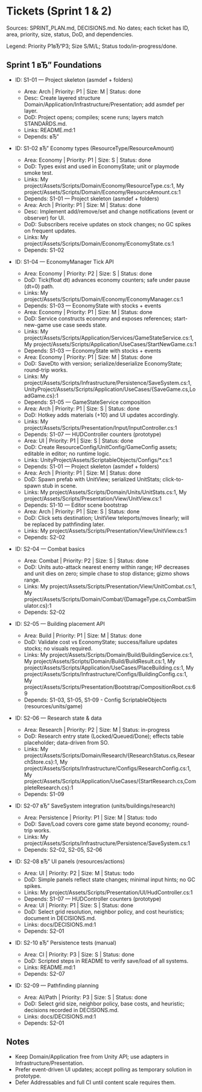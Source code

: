 ﻿# Tickets (Sprint 1 & 2)

Sources: SPRINT_PLAN.md, DECISIONS.md. No dates; each ticket has ID, area, priority, size, status, DoD, and dependencies.

Legend: Priority P1вЂ“P3; Size S/M/L; Status todo/in-progress/done.

## Sprint 1 вЂ” Foundations

- ID: S1-01 — Project skeleton (asmdef + folders)
  - Area: Arch | Priority: P1 | Size: M | Status: done
  - Desc: Create layered structure Domain/Application/Infrastructure/Presentation; add asmdef per layer.
  - DoD: Project opens; compiles; scene runs; layers match STANDARDS.md.
  - Links: README.md:1
  - Depends: вЂ”

- ID: S1-02 вЂ” Economy types (ResourceType/ResourceAmount)
  - Area: Economy | Priority: P1 | Size: S | Status: done
  - DoD: Types exist and used in EconomyState; unit or playmode smoke test.
  - Links: My project/Assets/Scripts/Domain/Economy/ResourceType.cs:1, My project/Assets/Scripts/Domain/Economy/ResourceAmount.cs:1
  - Depends: S1-01 — Project skeleton (asmdef + folders)
  - Area: Arch | Priority: P1 | Size: M | Status: done
  - Desc: Implement add/remove/set and change notifications (event or observer) for UI.
  - DoD: Subscribers receive updates on stock changes; no GC spikes on frequent updates.
  - Links: My project/Assets/Scripts/Domain/Economy/EconomyState.cs:1
  - Depends: S1-02

- ID: S1-04 — EconomyManager Tick API
  - Area: Economy | Priority: P2 | Size: S | Status: done
  - DoD: Tick(float dt) advances economy counters; safe under pause (dt=0) path.
  - Links: My project/Assets/Scripts/Domain/Economy/EconomyManager.cs:1
  - Depends: S1-03 — EconomyState with stocks + events
  - Area: Economy | Priority: P1 | Size: M | Status: done
  - DoD: Service constructs economy and exposes references; start-new-game use case seeds state.
  - Links: My project/Assets/Scripts/Application/Services/GameStateService.cs:1, My project/Assets/Scripts/Application/UseCases/StartNewGame.cs:1
  - Depends: S1-03 — EconomyState with stocks + events
  - Area: Economy | Priority: P1 | Size: M | Status: done
  - DoD: SaveDto with version; serialize/deserialize EconomyState; round-trip works.
  - Links: My project/Assets/Scripts/Infrastructure/Persistence/SaveSystem.cs:1, UnityProject/Assets/Scripts/Application/UseCases/{SaveGame.cs,LoadGame.cs}:1
  - Depends: S1-05 — GameStateService composition
  - Area: Arch | Priority: P1 | Size: S | Status: done
  - DoD: Hotkey adds materials (+10) and UI updates accordingly.
  - Links: My project/Assets/Scripts/Presentation/Input/InputController.cs:1
  - Depends: S1-07 — HUDController counters (prototype)
  - Area: UI | Priority: P1 | Size: S | Status: done
  - DoD: Create ResourceConfig/UnitConfig/GameConfig assets; editable in editor; no runtime logic.
  - Links: UnityProject/Assets/ScriptableObjects/Configs/*.cs:1
  - Depends: S1-01 — Project skeleton (asmdef + folders)
  - Area: Arch | Priority: P1 | Size: M | Status: done
  - DoD: Spawn prefab with UnitView; serialized UnitStats; click-to-spawn stub in scene.
  - Links: My project/Assets/Scripts/Domain/Units/UnitStats.cs:1, My project/Assets/Scripts/Presentation/View/UnitView.cs:1
  - Depends: S1-10 — Editor scene bootstrap
  - Area: Arch | Priority: P1 | Size: S | Status: done
  - DoD: Click sets destination; UnitView teleports/moves linearly; will be replaced by pathfinding later.
  - Links: My project/Assets/Scripts/Presentation/View/UnitView.cs:1
  - Depends: S2-02

- ID: S2-04 — Combat basics
  - Area: Combat | Priority: P2 | Size: S | Status: done
  - DoD: Units auto-attack nearest enemy within range; HP decreases and unit dies on zero; simple chase to stop distance; gizmo shows range.
  - Links: My project/Assets/Scripts/Presentation/View/UnitCombat.cs:1, My project/Assets/Scripts/Domain/Combat/{DamageType.cs,CombatSimulator.cs}:1
  - Depends: S2-02

- ID: S2-05 — Building placement API
  - Area: Build | Priority: P1 | Size: M | Status: done
  - DoD: Validate cost vs EconomyState; success/failure updates stocks; no visuals required.
  - Links: My project/Assets/Scripts/Domain/Build/BuildingService.cs:1, My project/Assets/Scripts/Domain/Build/BuildResult.cs:1, My project/Assets/Scripts/Application/UseCases/PlaceBuilding.cs:1, My project/Assets/Scripts/Infrastructure/Configs/BuildingConfig.cs:1, My project/Assets/Scripts/Presentation/Bootstrap/CompositionRoot.cs:69
  - Depends: S1-03, S1-05, S1-09 - Config ScriptableObjects (resources/units/game)

- ID: S2-06 — Research state & data
  - Area: Research | Priority: P2 | Size: M | Status: in-progress
  - DoD: Research entry state (Locked/Queued/Done); effects table placeholder; data-driven from SO.
  - Links: My project/Assets/Scripts/Domain/Research/{ResearchStatus.cs,ResearchStore.cs}:1, My project/Assets/Scripts/Infrastructure/Configs/ResearchConfig.cs:1, My project/Assets/Scripts/Application/UseCases/{StartResearch.cs,CompleteResearch.cs}:1
  - Depends: S1-09
- ID: S2-07 вЂ” SaveSystem integration (units/buildings/research)
  - Area: Persistence | Priority: P1 | Size: M | Status: todo
  - DoD: Save/Load covers core game state beyond economy; round-trip works.
  - Links: My project/Assets/Scripts/Infrastructure/Persistence/SaveSystem.cs:1
  - Depends: S2-02, S2-05, S2-06

- ID: S2-08 вЂ” UI panels (resources/actions)
  - Area: UI | Priority: P2 | Size: M | Status: todo
  - DoD: Simple panels reflect state changes; minimal input hints; no GC spikes.
  - Links: My project/Assets/Scripts/Presentation/UI/HudController.cs:1
  - Depends: S1-07 — HUDController counters (prototype)
  - Area: UI | Priority: P1 | Size: S | Status: done
  - DoD: Select grid resolution, neighbor policy, and cost heuristics; document in DECISIONS.md.
  - Links: docs/DECISIONS.md:1
  - Depends: S2-01

- ID: S2-10 вЂ” Persistence tests (manual)
  - Area: CI | Priority: P3 | Size: S | Status: done
  - DoD: Scripted steps in README to verify save/load of all systems.
  - Links: README.md:1
  - Depends: S2-07

- ID: S2-09 — Pathfinding planning
  - Area: AI/Path | Priority: P3 | Size: S | Status: done
  - DoD: Select grid size, neighbor policy, base costs, and heuristic; decisions recorded in DECISIONS.md.
  - Links: docs/DECISIONS.md:1
  - Depends: S2-01
## Notes

- Keep Domain/Application free from Unity API; use adapters in Infrastructure/Presentation.
- Prefer event-driven UI updates; accept polling as temporary solution in prototype.
- Defer Addressables and full CI until content scale requires them.







